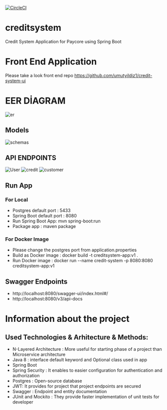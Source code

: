 [![CircleCI](https://circleci.com/gh/umutyildiz1/creditsystem/tree/main.svg?style=svg&circle-token=0dde66f2fab619d576d4e541e25c91d011ad7c8f)](https://circleci.com/gh/umutyildiz1/creditsystem/tree/main)
# creditsystem
Credit System Application for Paycore using Spring Boot

# Front End Application 
Please take a look front end repo 
https://github.com/umutyildiz1/credit-system-ui

# EER DİAGRAM

![er](https://user-images.githubusercontent.com/56760679/155882973-4c93e1ad-5d4a-4efa-a28e-51a579083578.png)

## Models

![schemas](https://user-images.githubusercontent.com/56760679/155882990-89018363-70d4-4ce0-9919-7fbd8266fee9.png)

## API ENDPOINTS
![User](https://user-images.githubusercontent.com/56760679/155883026-bf5c3328-b865-459e-a32f-7ca3f673f9a2.png)
![credit](https://user-images.githubusercontent.com/56760679/155883027-7ffb0972-abbc-4086-af8d-9d4f83ef1db3.png)
![customer](https://user-images.githubusercontent.com/56760679/155883030-a941f3a6-ced4-47c2-a84d-ac556e75054a.png)

## Run App
### For Local
* Postgres default port : 5433
* Spring Boot default port : 8080
* Run Spring Boot App: mvn spring-boot:run
* Package app : maven package

### For Docker Image
* Please change the postgres port from application.properties
* Build as Docker image : docker build -t creditsystem-app:v1 .
* Run Docker image : docker run --name credit-system -p 8080:8080 creditsystem-app:v1

## Swagger Endpoints
* http://localhost:8080/swagger-ui/index.html#/
* http://localhost:8080/v3/api-docs

# Information about the project

## Used Technologies & Arhitecture & Methods:
* N-Layered Architecture : More useful for starting phase of a project than Microservice architecture
* Java 8 : interface default keyword and Optional class used in app 
* Spring Boot 
* Spring Security : It enables to easier configuration for authentication and authorization
* Postgres : Open-source database
* JWT: It provides for project that project endpoints are secured
* Swagger : Endpoint and entity documentation
* JUnit and Mockito : They provide faster implementation of unit tests for developer
